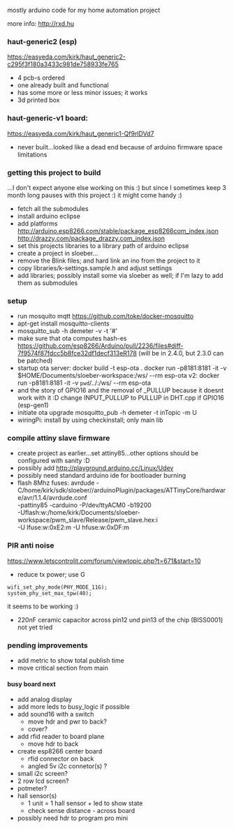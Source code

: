 mostly arduino code for my home automation project

more info:
http://rxd.hu

### haut-generic2 (esp)
https://easyeda.com/kirk/haut_generic2-c295f3f180a3433c981de758933fe765

* 4 pcb-s ordered
* one already built and functional
* has some more or less minor issues; it works
* 3d printed box

### haut-generic-v1 board:
https://easyeda.com/kirk/haut_generic1-Qf9rlDVd7

* never built...looked like a dead end because of arduino firmware space limitations


### getting this project to build

...I don't expect anyone else working on this :) but since I sometimes keep 3 month long pauses with this project :)
it might come handy :)

* fetch all the submodules
* install arduino eclipse
* add platforms
  http://arduino.esp8266.com/stable/package_esp8266com_index.json
  http://drazzy.com/package_drazzy.com_index.json
* set this projects libraries to a library path of arduino eclipse
* create a project in sloeber...
* remove the Blink files; and hard link an ino from the project to it
* copy libraries/k-settings.sample.h and adjust settings
* add libraries; possibly install some via sloeber as well; if I'm lazy to add them as submodules


### setup


* run mosquito mqtt https://github.com/toke/docker-mosquitto
* apt-get install mosquitto-clients
* mosquitto_sub -h demeter -v -t '#'
* make sure that ota computes hash-es
  https://github.com/esp8266/Arduino/pull/2236/files#diff-7f9574f87fdcc5b8fce32df1decf313eR178
  (will be in 2.4.0, but 2.3.0 can be patched)
* startup ota server:
  docker build -t esp-ota .
  docker run -p8181:8181 -it -v $HOME/Documents/sloeber-workspace:/ws/ --rm esp-ota
  v2:
  docker run -p8181:8181 -it -v `pwd`/../:/ws/ --rm esp-ota
* and the story of GPIO16 and the removal of _PULLUP because it doesnt work with it :D
  change INPUT_PULLUP to PULLUP in DHT.cpp if GPIO16 (esp-gen1)
* initiate ota upgrade
  mosquitto_pub -h demeter -t inTopic -m U
* wiringPi: install by using checkinstall; only main lib


### compile attiny slave firmware

* create project as earlier...set attiny85...other options should be configured with sanity :D
* possibly add http://playground.arduino.cc/Linux/Udev
* possibly need standard arduino ide for bootloader burning
* flash 8Mhz fuses:
  avrdude -C/home/kirk/sdk/sloeber//arduinoPlugin/packages/ATTinyCore/hardware/avr/1.1.4/avrdude.conf  \
   -pattiny85 -carduino -P/dev/ttyACM0 -b19200 \
    -Uflash:w:/home/kirk/Documents/sloeber-workspace/pwm_slave/Release/pwm_slave.hex:i  \
    -U lfuse:w:0xE2:m	-U hfuse:w:0xDF:m


### PIR anti noise

https://www.letscontrolit.com/forum/viewtopic.php?t=671&start=10
* reduce tx power; use G
```
wifi_set_phy_mode(PHY_MODE_11G);
system_phy_set_max_tpw(40);
```
  it seems to be working :)
* 220nF ceramic capacitor across pin12 und pin13 of the chip (BISS0001) 
  not yet tried


### pending improvements
* add metric to show total publish time
* move critical section from main

#### busy board next

* add analog display
* add more leds to busy_logic if possible
* add sound16 with a switch 
  * move hdr and pwr to back?
  * cover?
* add rfid reader to board plane
  * move hdr to back
* create esp8266 center board
  * rfid connector on back
  * angled 5v i2c connetor(s) ?
* small i2c screen?
* 2 row lcd screen?
* potmeter?
* hall sensor(s)
  * 1 unit = 1 hall sensor + led to show state
  * check sense distance - across board
* possibly need hdr to program pro mini



